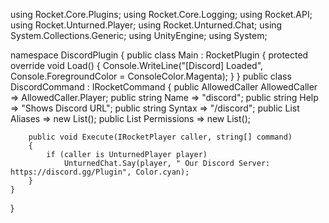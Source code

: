 using Rocket.Core.Plugins;
using Rocket.Core.Logging;
using Rocket.API;
using Rocket.Unturned.Player;
using Rocket.Unturned.Chat;
using System.Collections.Generic;
using UnityEngine;
using System;

namespace DiscordPlugin
{
    public class Main : RocketPlugin
    {
        protected override void Load()
        {
            Console.WriteLine("[Discord] Loaded", Console.ForegroundColor = ConsoleColor.Magenta);
        }
    }
    public class DiscordCommand : IRocketCommand
    {
        public AllowedCaller AllowedCaller => AllowedCaller.Player;
        public string Name => "discord";
        public string Help => "Shows Discord URL";
        public string Syntax => "/discord";
        public List<string> Aliases => new List<string>();
        public List<string> Permissions => new List<string>();

        public void Execute(IRocketPlayer caller, string[] command)
        {
            if (caller is UnturnedPlayer player)
                UnturnedChat.Say(player, " Our Discord Server: https://discord.gg/Plugin", Color.cyan);
        }
    }
}
